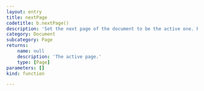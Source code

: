 ```yaml
---
layout: entry
title: nextPage
codetitle: b.nextPage()
description: 'Set the next page of the document to be the active one. Returns new active page.'
category: Document
subcategory: Page
returns:
    name: null
    description: 'The active page.'
    type: [Page]
parameters: []
kind: function

---
```

